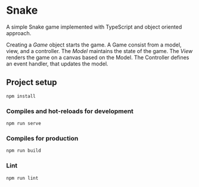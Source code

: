 # Snake

A simple Snake game implemented with TypeScript and object oriented approach.

Creating a _Game_ object starts the game. A Game consist from a model, view, and a controller. The _Model_ maintains the state of the game. The _View_ renders the game on a canvas based on the Model. The Controller defines an event handler, that updates the model.

## Project setup

```
npm install
```

### Compiles and hot-reloads for development

```
npm run serve
```

### Compiles for production

```
npm run build
```

### Lint

```
npm run lint
```
